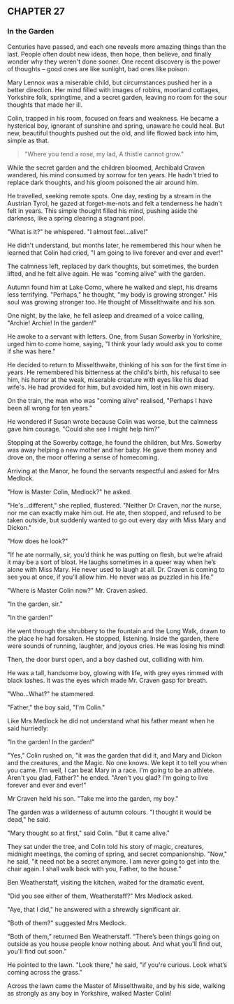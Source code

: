 ## CHAPTER 27
### In the Garden
Centuries have passed, and each one reveals more amazing things than the last. People often doubt new ideas, then hope, then believe, and finally wonder why they weren't done sooner. One recent discovery is the power of thoughts – good ones are like sunlight, bad ones like poison.

Mary Lennox was a miserable child, but circumstances pushed her in a better direction. Her mind filled with images of robins, moorland cottages, Yorkshire folk, springtime, and a secret garden, leaving no room for the sour thoughts that made her ill.

Colin, trapped in his room, focused on fears and weakness. He became a hysterical boy, ignorant of sunshine and spring, unaware he could heal. But new, beautiful thoughts pushed out the old, and life flowed back into him, simple as that.

> "Where you tend a rose, my lad,
> A thistle cannot grow."

While the secret garden and the children bloomed, Archibald Craven wandered, his mind consumed by sorrow for ten years. He hadn't tried to replace dark thoughts, and his gloom poisoned the air around him.

He travelled, seeking remote spots. One day, resting by a stream in the Austrian Tyrol, he gazed at forget-me-nots and felt a tenderness he hadn't felt in years. This simple thought filled his mind, pushing aside the darkness, like a spring clearing a stagnant pool.

"What is it?" he whispered. "I almost feel...alive!"

He didn't understand, but months later, he remembered this hour when he learned that Colin had cried, "I am going to live forever and ever and ever!"

The calmness left, replaced by dark thoughts, but sometimes, the burden lifted, and he felt alive again. He was "coming alive" with the garden.

Autumn found him at Lake Como, where he walked and slept, his dreams less terrifying. "Perhaps," he thought, "my body is growing stronger." His soul was growing stronger too. He thought of Misselthwaite and his son.

One night, by the lake, he fell asleep and dreamed of a voice calling, "Archie! Archie! In the garden!"

He awoke to a servant with letters. One, from Susan Sowerby in Yorkshire, urged him to come home, saying, "I think your lady would ask you to come if she was here."

He decided to return to Misselthwaite, thinking of his son for the first time in years. He remembered his bitterness at the child's birth, his refusal to see him, his horror at the weak, miserable creature with eyes like his dead wife's. He had provided for him, but avoided him, lost in his own misery.

On the train, the man who was "coming alive" realised, "Perhaps I have been all wrong for ten years."

He wondered if Susan wrote because Colin was worse, but the calmness gave him courage. "Could she see I might help him?"

Stopping at the Sowerby cottage, he found the children, but Mrs. Sowerby was away helping a new mother and her baby. He gave them money and drove on, the moor offering a sense of homecoming.

Arriving at the Manor, he found the servants respectful and asked for Mrs Medlock.

"How is Master Colin, Medlock?" he asked.

"He's...different," she replied, flustered. "Neither Dr Craven, nor the nurse, nor me can exactly make him out. He ate, then stopped, and refused to be taken outside, but suddenly wanted to go out every day with Miss Mary and Dickon."

"How does he look?"

"If he ate normally, sir, you’d think he was putting on flesh, but we’re afraid it may be a sort of bloat. He laughs sometimes in a queer way when he’s alone with Miss Mary. He never used to laugh at all. Dr. Craven is coming to see you at once, if you’ll allow him. He never was as puzzled in his life.”

"Where is Master Colin now?" Mr. Craven asked.

"In the garden, sir."

"In the garden!"

He went through the shrubbery to the fountain and the Long Walk, drawn to the place he had forsaken. He stopped, listening. Inside the garden, there were sounds of running, laughter, and joyous cries. He was losing his mind!

Then, the door burst open, and a boy dashed out, colliding with him.

He was a tall, handsome boy, glowing with life, with grey eyes rimmed with black lashes. It was the eyes which made Mr. Craven gasp for breath.

"Who...What?" he stammered.

"Father," the boy said, "I'm Colin."

Like Mrs Medlock he did not understand what his father meant when he said hurriedly:

"In the garden! In the garden!”

"Yes," Colin rushed on, "it was the garden that did it, and Mary and Dickon and the creatures, and the Magic. No one knows. We kept it to tell you when you came. I'm well, I can beat Mary in a race. I'm going to be an athlete. Aren't you glad, Father?" he ended. "Aren't you glad? I'm going to live forever and ever and ever!"

Mr Craven held his son. "Take me into the garden, my boy."

The garden was a wilderness of autumn colours. "I thought it would be dead," he said.

"Mary thought so at first," said Colin. "But it came alive."

They sat under the tree, and Colin told his story of magic, creatures, midnight meetings, the coming of spring, and secret companionship. "Now," he said, "it need not be a secret anymore. I am never going to get into the chair again. I shall walk back with you, Father, to the house.”

Ben Weatherstaff, visiting the kitchen, waited for the dramatic event.

"Did you see either of them, Weatherstaff?" Mrs Medlock asked.

"Aye, that I did," he answered with a shrewdly significant air.

"Both of them?" suggested Mrs Medlock.

"Both of them,” returned Ben Weatherstaff. "There’s been things going on outside as you house people know nothing about. And what you'll find out, you'll find out soon.”

He pointed to the lawn. "Look there," he said, "if you're curious. Look what’s coming across the grass."

Across the lawn came the Master of Misselthwaite, and by his side, walking as strongly as any boy in Yorkshire, walked Master Colin!
